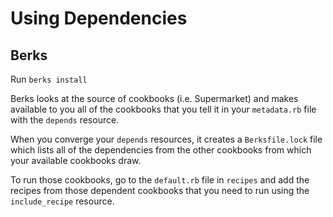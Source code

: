 # Using Dependencies

## Berks

Run `berks install`

Berks looks at the source of cookbooks (i.e. Supermarket) and makes available to you all of the cookbooks that you tell it in your `metadata.rb` file with the `depends` resource.

When you converge your `depends` resources, it creates a `Berksfile.lock` file which lists all of the dependencies from the other cookbooks from which your available cookbooks draw. 

To run those cookbooks, go to the `default.rb` file in `recipes` and add the recipes from those dependent cookbooks that you need to run using the `include_recipe` resource.  